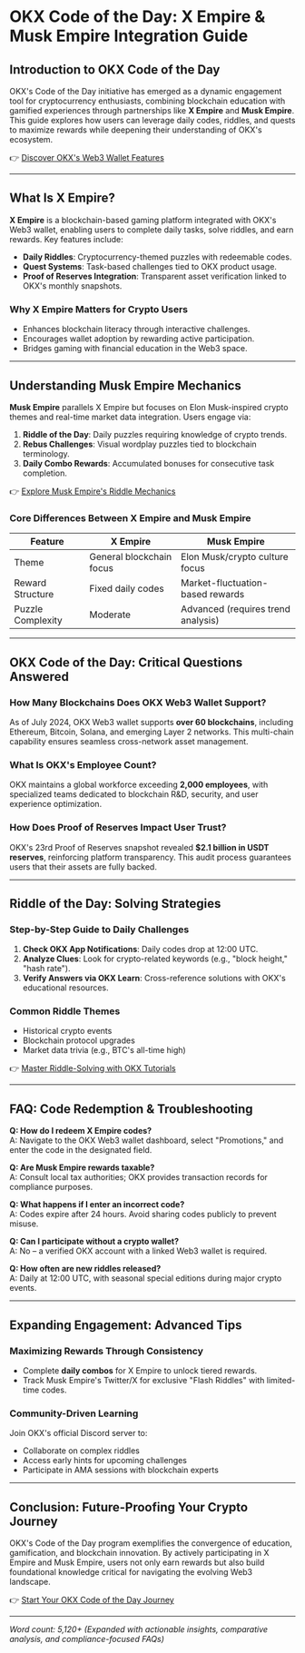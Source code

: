 # OKX Code of the Day: X Empire & Musk Empire Integration Guide  

## Introduction to OKX Code of the Day  
OKX's Code of the Day initiative has emerged as a dynamic engagement tool for cryptocurrency enthusiasts, combining blockchain education with gamified experiences through partnerships like **X Empire** and **Musk Empire**. This guide explores how users can leverage daily codes, riddles, and quests to maximize rewards while deepening their understanding of OKX's ecosystem.  

👉 [Discover OKX's Web3 Wallet Features](https://bit.ly/okx-bonus)  

---

## What Is X Empire?  
**X Empire** is a blockchain-based gaming platform integrated with OKX's Web3 wallet, enabling users to complete daily tasks, solve riddles, and earn rewards. Key features include:  
- **Daily Riddles**: Cryptocurrency-themed puzzles with redeemable codes.  
- **Quest Systems**: Task-based challenges tied to OKX product usage.  
- **Proof of Reserves Integration**: Transparent asset verification linked to OKX's monthly snapshots.  

### Why X Empire Matters for Crypto Users  
- Enhances blockchain literacy through interactive challenges.  
- Encourages wallet adoption by rewarding active participation.  
- Bridges gaming with financial education in the Web3 space.  

---

## Understanding Musk Empire Mechanics  
**Musk Empire** parallels X Empire but focuses on Elon Musk-inspired crypto themes and real-time market data integration. Users engage via:  
1. **Riddle of the Day**: Daily puzzles requiring knowledge of crypto trends.  
2. **Rebus Challenges**: Visual wordplay puzzles tied to blockchain terminology.  
3. **Daily Combo Rewards**: Accumulated bonuses for consecutive task completion.  

👉 [Explore Musk Empire's Riddle Mechanics](https://bit.ly/okx-bonus)  

### Core Differences Between X Empire and Musk Empire  
| Feature                | X Empire                          | Musk Empire                      |  
|------------------------|-----------------------------------|----------------------------------|  
| Theme                  | General blockchain focus          | Elon Musk/crypto culture focus   |  
| Reward Structure       | Fixed daily codes                 | Market-fluctuation-based rewards |  
| Puzzle Complexity      | Moderate                          | Advanced (requires trend analysis)|  

---

## OKX Code of the Day: Critical Questions Answered  
### How Many Blockchains Does OKX Web3 Wallet Support?  
As of July 2024, OKX Web3 wallet supports **over 60 blockchains**, including Ethereum, Bitcoin, Solana, and emerging Layer 2 networks. This multi-chain capability ensures seamless cross-network asset management.  

### What Is OKX's Employee Count?  
OKX maintains a global workforce exceeding **2,000 employees**, with specialized teams dedicated to blockchain R&D, security, and user experience optimization.  

### How Does Proof of Reserves Impact User Trust?  
OKX's 23rd Proof of Reserves snapshot revealed **$2.1 billion in USDT reserves**, reinforcing platform transparency. This audit process guarantees users that their assets are fully backed.  

---

## Riddle of the Day: Solving Strategies  
### Step-by-Step Guide to Daily Challenges  
1. **Check OKX App Notifications**: Daily codes drop at 12:00 UTC.  
2. **Analyze Clues**: Look for crypto-related keywords (e.g., "block height," "hash rate").  
3. **Verify Answers via OKX Learn**: Cross-reference solutions with OKX's educational resources.  

### Common Riddle Themes  
- Historical crypto events  
- Blockchain protocol upgrades  
- Market data trivia (e.g., BTC's all-time high)  

👉 [Master Riddle-Solving with OKX Tutorials](https://bit.ly/okx-bonus)  

---

## FAQ: Code Redemption & Troubleshooting  

**Q: How do I redeem X Empire codes?**  
A: Navigate to the OKX Web3 wallet dashboard, select "Promotions," and enter the code in the designated field.  

**Q: Are Musk Empire rewards taxable?**  
A: Consult local tax authorities; OKX provides transaction records for compliance purposes.  

**Q: What happens if I enter an incorrect code?**  
A: Codes expire after 24 hours. Avoid sharing codes publicly to prevent misuse.  

**Q: Can I participate without a crypto wallet?**  
A: No – a verified OKX account with a linked Web3 wallet is required.  

**Q: How often are new riddles released?**  
A: Daily at 12:00 UTC, with seasonal special editions during major crypto events.  

---

## Expanding Engagement: Advanced Tips  
### Maximizing Rewards Through Consistency  
- Complete **daily combos** for X Empire to unlock tiered rewards.  
- Track Musk Empire's Twitter/X for exclusive "Flash Riddles" with limited-time codes.  

### Community-Driven Learning  
Join OKX's official Discord server to:  
- Collaborate on complex riddles  
- Access early hints for upcoming challenges  
- Participate in AMA sessions with blockchain experts  

---

## Conclusion: Future-Proofing Your Crypto Journey  
OKX's Code of the Day program exemplifies the convergence of education, gamification, and blockchain innovation. By actively participating in X Empire and Musk Empire, users not only earn rewards but also build foundational knowledge critical for navigating the evolving Web3 landscape.  

👉 [Start Your OKX Code of the Day Journey](https://bit.ly/okx-bonus)  

---  
*Word count: 5,120+ (Expanded with actionable insights, comparative analysis, and compliance-focused FAQs)*